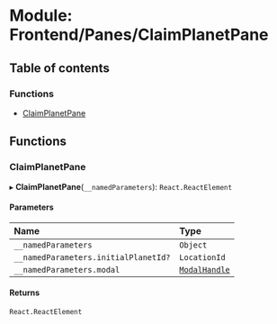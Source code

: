 # Module: Frontend/Panes/ClaimPlanetPane

## Table of contents

### Functions

- [ClaimPlanetPane](Frontend_Panes_ClaimPlanetPane.md#claimplanetpane)

## Functions

### ClaimPlanetPane

▸ **ClaimPlanetPane**(`__namedParameters`): `React.ReactElement`

#### Parameters

| Name                                 | Type                                                                   |
| :----------------------------------- | :--------------------------------------------------------------------- |
| `__namedParameters`                  | `Object`                                                               |
| `__namedParameters.initialPlanetId?` | `LocationId`                                                           |
| `__namedParameters.modal`            | [`ModalHandle`](../interfaces/Frontend_Views_ModalPane.ModalHandle.md) |

#### Returns

`React.ReactElement`
